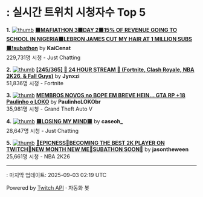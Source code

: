# : 실시간 트위치 시청자수 Top 5

**1.** [![thumb](https://static-cdn.jtvnw.net/previews-ttv/live_user_kaicenat-320x180.jpg)](https://twitch.tv/KaiCenat)
**[🟧MAFIATHON 3🟧DAY 2🟧15% OF REVENUE GOING TO SCHOOL IN NIGERIA🟧LEBRON JAMES CUT MY HAIR AT 1 MILLION SUBS🟧!subathon](https://twitch.tv/KaiCenat)** by **KaiCenat**<br>229,731명 시청  - Just Chatting

**2.** [![thumb](https://static-cdn.jtvnw.net/previews-ttv/live_user_jynxzi-320x180.jpg)](https://twitch.tv/Jynxzi)
**[[245/365] 🚨 24 HOUR STREAM 🚨 (Fortnite, Clash Royale, NBA 2K26, & Fall Guys)](https://twitch.tv/Jynxzi)** by **Jynxzi**<br>51,836명 시청  - Fortnite

**3.** [![thumb](https://static-cdn.jtvnw.net/previews-ttv/live_user_paulinholokobr-320x180.jpg)](https://twitch.tv/PaulinhoLOKObr)
**[MEMBROS NOVOS no BOPE EM BREVE HEIN... GTA RP +18 Paulinho o LOKO](https://twitch.tv/PaulinhoLOKObr)** by **PaulinhoLOKObr**<br>35,981명 시청  - Grand Theft Auto V

**4.** [![thumb](https://static-cdn.jtvnw.net/previews-ttv/live_user_caseoh_-320x180.jpg)](https://twitch.tv/caseoh_)
**[🟨LOSING MY MIND🟨](https://twitch.tv/caseoh_)** by **caseoh_**<br>28,647명 시청  - Just Chatting

**5.** [![thumb](https://static-cdn.jtvnw.net/previews-ttv/live_user_jasontheween-320x180.jpg)](https://twitch.tv/jasontheween)
**[🔴EPICNESS🔴BECOMING THE BEST 2K PLAYER ON TWITCH🔴NEW MONTH NEW ME🔴SUBATHON SOON🔴](https://twitch.tv/jasontheween)** by **jasontheween**<br>25,661명 시청  - NBA 2K26


---
: 마지막 업데이트: 2025-09-03 02:19 UTC

Powered by [Twitch API](https://dev.twitch.tv/docs/api/reference) · 자동화 봇